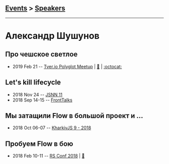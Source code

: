 ## [Events](../README.md) > [Speakers](../speakers.md)
---

# Александр Шушунов

## Про чешское светлое
- 2019 Feb 21 -- [Tver.io Polyglot Meetup](https://www.youtube.com/watch?v=6pkHf2tY4Tc)  | [:notebook:](http://tver.io/meetup/2019/02-polyglot/slides/2019-ashushunov-svelte-first-try.pdf) | [:octocat:](https://github.com/AlexanderShushunov/guess_who) 
## Let&#39;s kill lifecycle
- 2018 Nov 24 -- [JSNN 11](https://www.youtube.com/watch?v=DCn9mU0w38A)    
- 2018 Sep 14-15 -- [FrontTalks](https://events.yandex.ru/lib/talks/6358/)    
## Мы затащили Flow в большой проект и …
- 2018 Oct 06-07 -- [KharkivJS 9 - 2018](https://www.youtube.com/watch?v=D7AfHAeFpLA)    
## Пробуем Flow в бою
- 2018 Feb 10-11 -- [RS Conf 2018](https://youtu.be/xSHPFcdVj2A)  | [:notebook:](https://drive.google.com/file/d/1mo8uXoxKsk1Dsj5kYI69DrQucuZcV_AP/view)  

